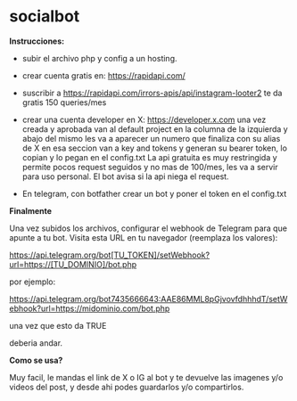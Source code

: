 # socialbot

**Instrucciones:**

- subir el archivo php y config a un hosting.

- crear cuenta gratis en: https://rapidapi.com/

- suscribir a https://rapidapi.com/irrors-apis/api/instagram-looter2
  te da gratis 150 queries/mes

- crear una cuenta developer en X: https://developer.x.com
  una vez creada y aprobada van al default project en la columna de la izquierda y abajo del mismo les va a aparecer un numero que finaliza con su alias de X
  en esa seccion van a key and tokens y generan su bearer token, lo copian y lo pegan en el config.txt
  La api gratuita es muy restringida y permite pocos request seguidos y no mas de 100/mes, les va a servir para uso personal. El bot avisa si la api niega el request.

- En telegram, con botfather crear un bot y poner el token en el config.txt

**Finalmente**

Una vez subidos los archivos, configurar el webhook de Telegram para que apunte a tu bot. 
Visita esta URL en tu navegador (reemplaza los valores):

https://api.telegram.org/bot[TU_TOKEN]/setWebhook?url=https://[TU_DOMINIO]/bot.php

por ejemplo:

https://api.telegram.org/bot7435666643:AAE86MML8pGjvovfdhhhdT/setWebhook?url=https://midominio.com/bot.php

una vez que esto da TRUE

deberia andar.

**Como se usa?**

Muy facil, le mandas el link de X o IG al bot y te devuelve las imagenes y/o videos del post, y desde ahi podes guardarlos y/o compartirlos.



